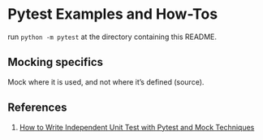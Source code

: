 # Pytest Examples and How-Tos

run `python -m pytest` at the directory containing this README.

## Mocking specifics
Mock where it is used, and not where it’s defined (source).

## References
1. [How to Write Independent Unit Test with Pytest and Mock Techniques](https://blogs.sap.com/2022/02/16/how-to-write-independent-unit-test-with-pytest-and-mock-techniques/)
